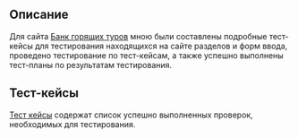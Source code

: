 ## Описание

Для сайта [Банк горящих туров](https://omsk.bankturov.ru/) мною были составлены подробные тест-кейсы для тестирования находящихся на сайте разделов и форм ввода, проведено тестирование по тест-кейсам, а также успешно выполнены тест-планы по результатам тестирования.

## Тест-кейсы
 
[Тест кейсы](https://drive.google.com/file/d/1IxRxyd0AV8qMIQTwzRIujNgGetunLpeF/view?usp=sharing) содержат список успешно выполненных проверок, необходимых для тестирования.

